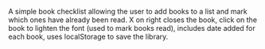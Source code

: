 A simple book checklist allowing the user to add books to a list and mark which ones have already been read. X on right closes the book, click on the book to  lighten the font (used to mark books read), includes date added for each book, uses localStorage to save the library.
